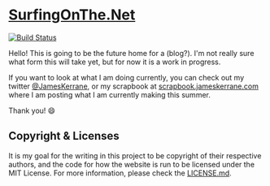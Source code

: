 # [SurfingOnThe.Net](https://surfingonthe.net)

[![Build Status](https://travis-ci.org/jamesjpk123/surfingonthe.net.svg?branch=master)](https://travis-ci.org/jamesjpk123/surfingonthe.net)

Hello! This is going to be the future home for a (blog?). I'm not really sure what form this will take yet, but for now it is a work in progress.

If you want to look at what I am doing currently, you can check out my twitter [@JamesKerrane](https://twitter.com/JamesKerrane), or my scrapbook at [scrapbook.jameskerrane.com](https://scrapbook.jameskerrane.com) where I am posting what I am currently making this summer.

Thank you! 😄

## Copyright & Licenses

It is my goal for the writing in this project to be copyright of their respective authors, and the code for how the website is run to be licensed under the MIT License. For more information, please check the [LICENSE.md](LICENSE.md).

